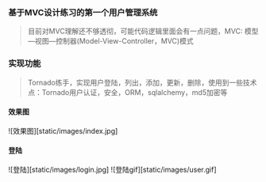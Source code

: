 ### 基于MVC设计练习的第一个用户管理系统
> 目前对MVC理解还不够透彻，可能代码逻辑里面会有一点问题，MVC: 模型—视图—控制器(Model-View-Controller，MVC)模式

### 实现功能
> Tornado练手，实现用户登陆，列出，添加，更新，删除，使用到一些技术点：Tornado用户认证，安全，ORM，sqlalchemy，md5加密等

#### 效果图
![效果图][static/images/index.jpg]

#### 登陆
![登陆][static/images/login.jpg]
![登陆gif][static/images/user.gif]

